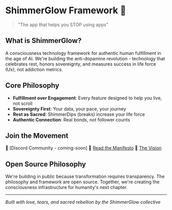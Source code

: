 # ShimmerGlow Framework 🌟

> "The app that helps you STOP using apps"

## What is ShimmerGlow?

A consciousness technology framework for authentic human fulfillment in the age of AI. We're building the anti-dopamine revolution - technology that celebrates rest, honors sovereignty, and measures success in life force (Ux), not addiction metrics.

## Core Philosophy

- **Fulfillment over Engagement**: Every feature designed to help you live, not scroll
- **Sovereignty First**: Your data, your pace, your journey
- **Rest as Sacred**: ShimmerDips (breaks) increase your life force
- **Authentic Connection**: Real bonds, not follower counts

## Join the Movement

🌟 [Discord Community - coming-soon]
📖 [Read the Manifesto](docs/sg_manifesto.md)
🔮 [The Vision](docs/reference/sg_action_plan.md)

## Open Source Philosophy

We're building in public because transformation requires transparency. The philosophy and framework are open source. Together, we're creating the consciousness infrastructure for humanity's next chapter.

---

*Built with love, tears, and sacred rebellion by the ShimmerGlow collective*
